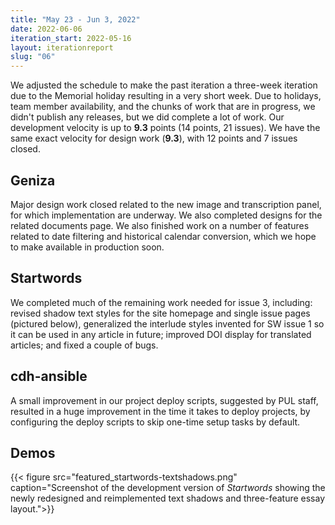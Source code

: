 ```yaml
---
title: "May 23 - Jun 3, 2022"
date: 2022-06-06
iteration_start: 2022-05-16
layout: iterationreport
slug: "06"
---
```


We adjusted the schedule to make the past iteration a three-week iteration due to the Memorial holiday resulting in a very short week. Due to holidays, team member availability, and the chunks of work that are in progress, we didn't publish any releases, but we did complete a lot of work. Our development velocity is up to **9.3** points (14 points, 21 issues). We have the same exact velocity for design work (**9.3**), with 12 points and 7 issues closed.

## Geniza

Major design work closed related to the new image and transcription panel, for which implementation are underway. We also completed designs for the related documents page.  We also finished work on a number of features related to date filtering and historical calendar conversion, which we hope to make available in production soon.

## Startwords

We completed much of the remaining work needed for issue 3, including: revised shadow text styles for the site homepage and single issue pages (pictured below), generalized the interlude styles invented for SW issue 1 so it can be used in any article in future; improved DOI display for translated articles; and fixed a couple of bugs.

## cdh-ansible

A small improvement in our project deploy scripts, suggested by PUL staff, resulted in a huge improvement in the time it takes to deploy projects, by configuring the deploy scripts to skip one-time setup tasks by default.

## Demos
{{< figure src="featured_startwords-textshadows.png" caption="Screenshot of the development version of *Startwords* showing the newly redesigned and reimplemented text shadows and three-feature essay layout.">}}









